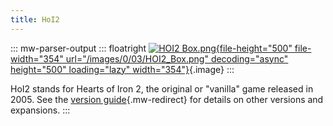 ```yaml
---
title: HoI2
---
```


::: mw-parser-output
::: floatright
[![HOI2 Box.png](/images/0/03/HOI2_Box.png){file-height="500"
file-width="354" url="/images/0/03/HOI2_Box.png" decoding="async"
height="500" loading="lazy"
width="354"}](/wiki/File:HOI2_Box.png){.image}
:::

HoI2 stands for Hearts of Iron 2, the original or \"vanilla\" game
released in 2005. See the [version
guide](/wiki/Versioning "Versioning"){.mw-redirect} for details on other
versions and expansions.
:::
